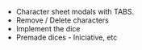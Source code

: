 -   Character sheet modals with TABS.
-   Remove / Delete characters
-   Implement the dice
-   Premade dices - Iniciative, etc
